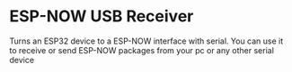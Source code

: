 # ESP-NOW USB Receiver
Turns an ESP32 device to a ESP-NOW interface with serial. You can use it to receive or send ESP-NOW packages from your pc or any other serial device
